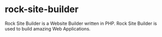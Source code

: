 rock-site-builder
=================

Rock Site Builder is a Website Builder written in PHP. Rock Site Builder is used to build amazing Web Applications.
